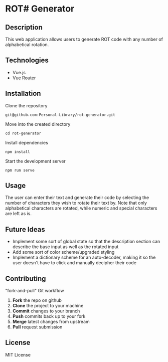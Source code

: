 # ROT# Generator

## Description

This web application allows users to generate ROT code with any number of alphabetical rotation.

## Technologies

- Vue.js
- Vue Router

## Installation

Clone the repository

`git@github.com:Personal-Library/rot-generator.git`

Move into the created directory

`cd rot-generator`

Install dependencies

`npm install`

Start the development server

`npm run serve`

## Usage

The user can enter their text and generate their code by selecting the number of characters
they wish to rotate their text by. Note that only alphabetical characters are rotated, while
numeric and special characters are left as is.

## Future Ideas

- Implement some sort of global state so that the description section can describe the base input
  as well as the rotated input
- Add some sort of color scheme/upgraded styling
- Implement a dictionary scheme for an auto-decoder, making it so the user doesn't have to
  click and manually decipher their code

## Contributing

"fork-and-pull" Git workflow

1. **Fork** the repo on github
2. **Clone** the project to your machine
3. **Commit** changes to your branch
4. **Push** commits back up to your fork
5. **Merge** latest changes from upstream
6. **Pull** request submission

## License

MIT License
